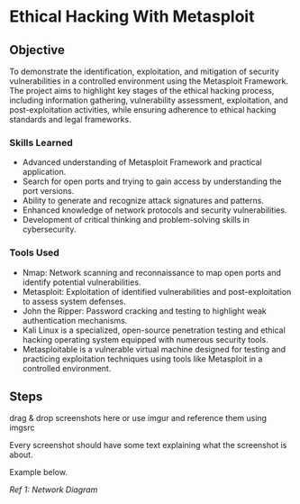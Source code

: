 # Ethical Hacking With Metasploit

## Objective

To demonstrate the identification, exploitation, and mitigation of security vulnerabilities in a controlled environment using the Metasploit Framework. The project aims to highlight key stages of the ethical hacking process, including information gathering, vulnerability assessment, exploitation, and post-exploitation activities, while ensuring adherence to ethical hacking standards and legal frameworks.

### Skills Learned

- Advanced understanding of Metasploit Framework and practical application.
- Search for open ports and trying to gain access by understanding the port versions.
- Ability to generate and recognize attack signatures and patterns.
- Enhanced knowledge of network protocols and security vulnerabilities.
- Development of critical thinking and problem-solving skills in cybersecurity.

### Tools Used

- Nmap: Network scanning and reconnaissance to map open ports and identify potential vulnerabilities.
- Metasploit: Exploitation of identified vulnerabilities and post-exploitation to assess system defenses.
- John the Ripper: Password cracking and testing to highlight weak authentication mechanisms.
- Kali Linux is a specialized, open-source penetration testing and ethical hacking operating system equipped with numerous security tools.
- Metasploitable is a vulnerable virtual machine designed for testing and practicing exploitation techniques using tools like Metasploit in a controlled environment.
## Steps
drag & drop screenshots here or use imgur and reference them using imgsrc

Every screenshot should have some text explaining what the screenshot is about.

Example below.

*Ref 1: Network Diagram*
